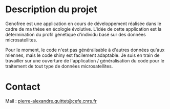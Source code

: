 # Description du projet
Genofree est une application en cours de développement réalisée dans le cadre de ma thèse en écologie évolutive. L'idée de cette application est la détermination du profil génétique d'individu basé sur des données microsatellites. 

Pour le moment, le code n'est pas généralisable à d'autres données qu'aux miennes, mais le code shiny est facilement adaptable. Je suis en train de travailler sur une ouverture de l'application / généralisation du code pour le traitement de tout type de données microsatellites.

# Contact
Mail : pierre-alexandre.quittet@cefe.cnrs.fr
